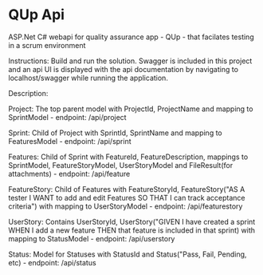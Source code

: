 # QUp Api
ASP.Net C# webapi for quality assurance app - QUp - that facilates testing in a scrum environment

Instructions:
Build and run the solution.
Swagger is included in this project and an api UI is displayed with the api documentation by navigating to localhost/swagger while running the application.

Description:

Project: The top parent model with ProjectId, ProjectName and mapping to SprintModel - endpoint: /api/project

Sprint: Child of Project with SprintId, SprintName and mapping to FeaturesModel - endpoint: /api/sprint

Features: Child of Sprint with FeatureId, FeatureDescription, mappings to SprintModel, FeatureStoryModel, UserStoryModel and FileResult(for attachments) - endpoint: /api/feature

FeatureStory: Child of Features with FeatureStoryId, FeatureStory("AS A tester I WANT to add and edit Features SO THAT I can track acceptance criteria") with mapping to UserStoryModel - endpoint: /api/featurestory

UserStory: Contains UserStoryId, UserStory("GIVEN I have created a sprint WHEN I add a new feature THEN that feature is included in that sprint) with mapping to StatusModel - endpoint: /api/userstory

Status: Model for Statuses with StatusId and Status("Pass, Fail, Pending, etc) - endpoint: /api/status
